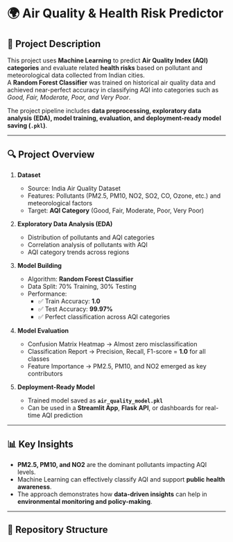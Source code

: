 # 🌍 Air Quality & Health Risk Predictor

## 📖 Project Description
This project uses **Machine Learning** to predict **Air Quality Index (AQI) categories** and evaluate related **health risks** based on pollutant and meteorological data collected from Indian cities.  
A **Random Forest Classifier** was trained on historical air quality data and achieved near-perfect accuracy in classifying AQI into categories such as *Good, Fair, Moderate, Poor, and Very Poor*.  

The project pipeline includes **data preprocessing, exploratory data analysis (EDA), model training, evaluation, and deployment-ready model saving (`.pkl`)**.

---

## 🔍 Project Overview
1. **Dataset**  
   - Source: India Air Quality Dataset  
   - Features: Pollutants (PM2.5, PM10, NO2, SO2, CO, Ozone, etc.) and meteorological factors  
   - Target: **AQI Category** (Good, Fair, Moderate, Poor, Very Poor)  

2. **Exploratory Data Analysis (EDA)**  
   - Distribution of pollutants and AQI categories  
   - Correlation analysis of pollutants with AQI  
   - AQI category trends across regions  

3. **Model Building**  
   - Algorithm: **Random Forest Classifier**  
   - Data Split: 70% Training, 30% Testing  
   - Performance:  
     - ✅ Train Accuracy: **1.0**  
     - ✅ Test Accuracy: **99.97%**  
     - ✅ Perfect classification across AQI categories  

4. **Model Evaluation**  
   - Confusion Matrix Heatmap → Almost zero misclassification  
   - Classification Report → Precision, Recall, F1-score = **1.0** for all classes  
   - Feature Importance → PM2.5, PM10, and NO2 emerged as key contributors  

5. **Deployment-Ready Model**  
   - Trained model saved as **`air_quality_model.pkl`**  
   - Can be used in a **Streamlit App**, **Flask API**, or dashboards for real-time AQI prediction  

---

## 📊 Key Insights
- **PM2.5, PM10, and NO2** are the dominant pollutants impacting AQI levels.  
- Machine Learning can effectively classify AQI and support **public health awareness**.  
- The approach demonstrates how **data-driven insights** can help in **environmental monitoring and policy-making**.  

---

## 📂 Repository Structure
